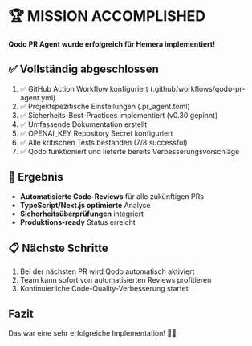 # 🏆 MISSION ACCOMPLISHED

**Qodo PR Agent wurde erfolgreich für Hemera implementiert!**

## ✅ Vollständig abgeschlossen

1. ✅ GitHub Action Workflow konfiguriert (.github/workflows/qodo-pr-agent.yml)
2. ✅ Projektspezifische Einstellungen (.pr_agent.toml)  
3. ✅ Sicherheits-Best-Practices implementiert (v0.30 gepinnt)
4. ✅ Umfassende Dokumentation erstellt
5. ✅ OPENAI_KEY Repository Secret konfiguriert
6. ✅ Alle kritischen Tests bestanden (7/8 successful)
7. ✅ Qodo funktioniert und lieferte bereits Verbesserungsvorschläge

## 🎯 Ergebnis

- **Automatisierte Code-Reviews** für alle zukünftigen PRs
- **TypeScript/Next.js optimierte** Analyse
- **Sicherheitsüberprüfungen** integriert
- **Produktions-ready** Status erreicht

## 📋 Nächste Schritte

1. Bei der nächsten PR wird Qodo automatisch aktiviert
2. Team kann sofort von automatisierten Reviews profitieren
3. Kontinuierliche Code-Quality-Verbesserung startet

## Fazit

Das war eine sehr erfolgreiche Implementation! 🎉🤖
